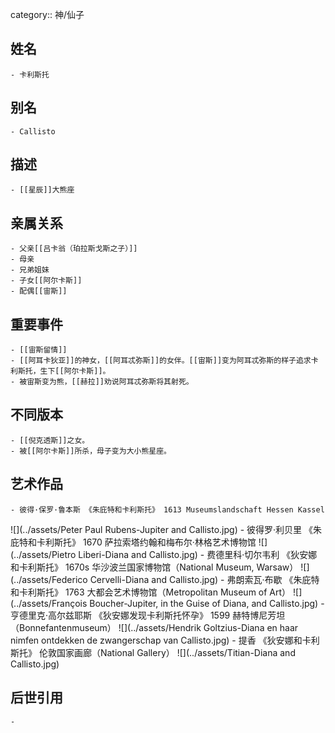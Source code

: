category:: 神/仙子
## 姓名
	- 卡利斯托
## 别名
	- Callisto
## 描述
	- [[星辰]]大熊座
## 亲属关系
	- 父亲[[吕卡翁（珀拉斯戈斯之子）]]
	- 母亲
	- 兄弟姐妹
	- 子女[[阿尔卡斯]]
	- 配偶[[宙斯]]
## 重要事件
	- [[宙斯留情]]
	- [[阿耳卡狄亚]]的神女，[[阿耳忒弥斯]]的女伴。[[宙斯]]变为阿耳忒弥斯的样子追求卡利斯托，生下[[阿尔卡斯]]。
	- 被宙斯变为熊，[[赫拉]]劝说阿耳忒弥斯将其射死。
## 不同版本
	- [[倪克透斯]]之女。
	- 被[[阿尔卡斯]]所杀，母子变为大小熊星座。
## 艺术作品
	- 彼得·保罗·鲁本斯 《朱庇特和卡利斯托》 1613 Museumslandschaft Hessen Kassel
 ![](../assets/Peter Paul Rubens-Jupiter and Callisto.jpg)
	- 彼得罗·利贝里 《朱庇特和卡利斯托》 1670 萨拉索塔约翰和梅布尔·林格艺术博物馆
 ![](../assets/Pietro Liberi-Diana and Callisto.jpg)
	- 费德里科·切尔韦利 《狄安娜和卡利斯托》 1670s 华沙波兰国家博物馆（National Museum, Warsaw）
 ![](../assets/Federico Cervelli-Diana and Callisto.jpg)
	- 弗朗索瓦·布歇 《朱庇特和卡利斯托》 1763 大都会艺术博物馆（Metropolitan Museum of Art）
 ![](../assets/François Boucher-Jupiter, in the Guise of Diana, and Callisto.jpg)
	- 亨德里克·高尔兹耶斯 《狄安娜发现卡利斯托怀孕》 1599 赫特博尼芳坦（Bonnefantenmuseum）
 ![](../assets/Hendrik Goltzius-Diana en haar nimfen ontdekken de zwangerschap van Callisto.jpg)
	- 提香 《狄安娜和卡利斯托》 伦敦国家画廊（National Gallery）
 ![](../assets/Titian-Diana and Callisto.jpg)
## 后世引用
	-
